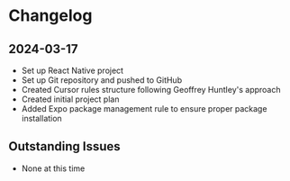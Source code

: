 # Changelog

## 2024-03-17
- Set up React Native project
- Set up Git repository and pushed to GitHub
- Created Cursor rules structure following Geoffrey Huntley's approach
- Created initial project plan
- Added Expo package management rule to ensure proper package installation

## Outstanding Issues
- None at this time 